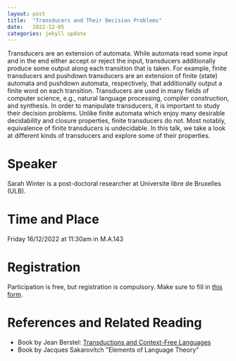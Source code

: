 ```yaml
---
layout: post
title:  "Transducers and Their Decision Problems"
date:   2022-12-05
categories: jekyll update
---
```


Transducers are an extension of automata. While automata read some input and
in the end either accept or reject the input, transducers additionally produce
some output along each transition that is taken. For example, finite
transducers and pushdown transducers are an extension of finite (state)
automata and pushdown automata, respectively, that additionally output a
finite word on each transition. Transducers are used in many fields of
computer science, e.g., natural language processing, compiler construction,
and synthesis. In order to manipulate transducers, it is important to study
their decision problems. Unlike finite automata which enjoy many desirable
decidability and closure properties, finite transducers do not. Most notably,
equivalence of finite transducers is undecidable. In this talk, we take a look
at different kinds of transducers and explore some of their properties.

# Speaker
Sarah Winter is a post-doctoral researcher at Universite libre de Bruxelles
(ULB).

# Time and Place
Friday 16/12/2022 at 11:30am in M.A.143

# Registration
Participation is free, but registration is compulsory.
Make sure to fill in [this form](https://forms.gle/zaGvrg4gKFAAYXj67).

# References and Related Reading
* Book by Jean Berstel: [Transductions and Context-Free Languages](http://www-igm.univ-mlv.fr/%7Eberstel/LivreTransductions/LivreTransductions14dec2009.pdf)
* Book by Jacques Sakarovitch "Elements of Language Theory"
